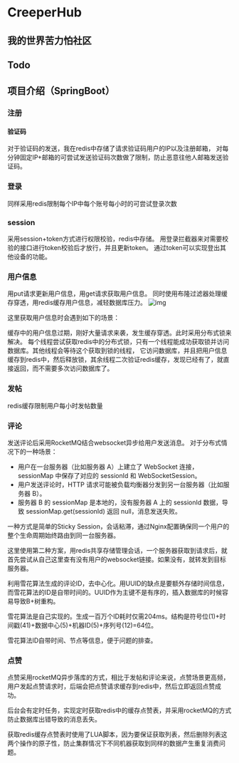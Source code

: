 # CreeperHub

## 我的世界苦力怕社区

## Todo


## 项目介绍（SpringBoot）

### 注册

#### 验证码

对于验证码的发送，我在redis中存储了请求验证码用户的IP以及注册邮箱，
对每分钟固定IP+邮箱的可尝试发送验证码次数做了限制，防止恶意往他人邮箱发送验证码。

### 登录

同样采用redis限制每个IP中每个账号每小时的可尝试登录次数

### session
采用session+token方式进行权限校验，redis中存储。
用登录拦截器来对需要校验的接口进行token校验后才放行，并且更新token。
通过token可以实现登出其他设备的功能。

### 用户信息
用put请求更新用户信息，用get请求获取用户信息。
同时使用布隆过滤器处理缓存穿透，用redis缓存用户信息，减轻数据库压力。
![img](https://article.biliimg.com/bfs/new_dyn/83f1b88fe1e6439e5af42f2da3bae47e39684091.png)

这里获取用户信息时会遇到如下的场景：

缓存中的用户信息过期，刚好大量请求来袭，发生缓存穿透。此时采用分布式锁来解决。
每个线程尝试获取redis中的分布式锁，只有一个线程能成功获取锁并访问数据库。其他线程会等待这个获取到锁的线程，
它访问数据库，并且把用户信息缓存到redis中，然后释放锁，其余线程二次验证redis缓存，发现已经有了，就直接返回，而不需要多次访问数据库了。

### 发帖

redis缓存限制用户每小时发帖数量

### 评论

发送评论后采用RocketMQ结合websocket异步给用户发送消息。
对于分布式情况下的一种场景：
- 用户在一台服务器（比如服务器 A）上建立了 WebSocket 连接，sessionMap 中保存了对应的 sessionId 和 WebSocketSession。
- 用户发送评论时，HTTP 请求可能被负载均衡器分发到另一台服务器（比如服务器 B）。
- 服务器 B 的 sessionMap 是本地的，没有服务器 A 上的 sessionId 数据，导致 sessionMap.get(sessionId) 返回 null，消息发送失败。

一种方式是简单的Sticky Session，会话粘滞，通过Nginx配置确保同一个用户的整个生命周期始终路由到同一台服务器。

这里使用第二种方案，用redis共享存储管理会话，一个服务器获取到请求后，就首先尝试从自己这里查有没有用户的websocket链接。如果没有，就转发到目标服务器。

利用雪花算法生成的评论ID，去中心化。用UUID的缺点是要额外存储时间信息，而雪花算法的ID是自带时间的。UUID作为主键不是有序的，插入数据库的时候容易导致B+树重构。

雪花算法是自己实现的。生成一百万个ID耗时仅需204ms。结构是符号位(1)+时间戳(41)+数据中心(5)+机器ID(5)+序列号(12)=64位。

雪花算法ID自带时间、节点等信息，便于问题的排查。
### 点赞

点赞采用rocketMQ异步落库的方式，相比于发帖和评论来说，点赞场景更高频，用户发起点赞请求时，后端会把点赞请求缓存到redis中，然后立即返回点赞成功。

后台会有定时任务，实现定时获取redis中的缓存点赞表，并采用rocketMQ的方式防止数据库出错导致的消息丢失。

获取redis缓存点赞表时使用了LUA脚本，因为要保证获取列表，然后删除列表这两个操作的原子性，防止集群情况下不同机器获取到同样的数据产生重复消费问题。

